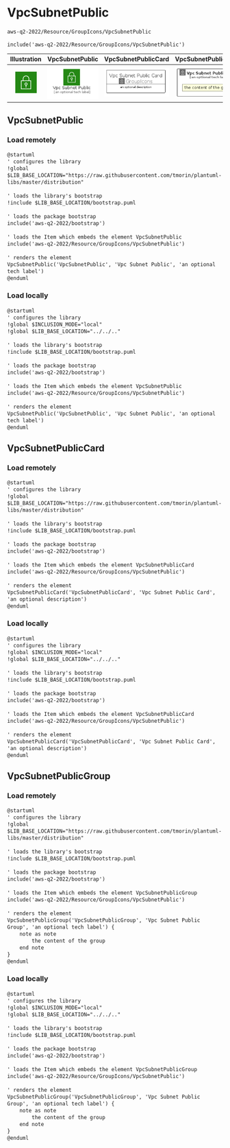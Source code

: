 # VpcSubnetPublic


```text
aws-q2-2022/Resource/GroupIcons/VpcSubnetPublic
```

```text
include('aws-q2-2022/Resource/GroupIcons/VpcSubnetPublic')
```



| Illustration | VpcSubnetPublic | VpcSubnetPublicCard | VpcSubnetPublicGroup |
| :---: | :---: | :---: | :---: |
| ![illustration for Illustration](../../../aws-q2-2022/Resource/GroupIcons/VpcSubnetPublic.png) | ![illustration for VpcSubnetPublic](../../../aws-q2-2022/Resource/GroupIcons/VpcSubnetPublic.Local.png) | ![illustration for VpcSubnetPublicCard](../../../aws-q2-2022/Resource/GroupIcons/VpcSubnetPublicCard.Local.png) | ![illustration for VpcSubnetPublicGroup](../../../aws-q2-2022/Resource/GroupIcons/VpcSubnetPublicGroup.Local.png) |




## VpcSubnetPublic

### Load remotely
```plantuml
@startuml
' configures the library
!global $LIB_BASE_LOCATION="https://raw.githubusercontent.com/tmorin/plantuml-libs/master/distribution"

' loads the library's bootstrap
!include $LIB_BASE_LOCATION/bootstrap.puml

' loads the package bootstrap
include('aws-q2-2022/bootstrap')

' loads the Item which embeds the element VpcSubnetPublic
include('aws-q2-2022/Resource/GroupIcons/VpcSubnetPublic')

' renders the element
VpcSubnetPublic('VpcSubnetPublic', 'Vpc Subnet Public', 'an optional tech label')
@enduml
```

### Load locally
```plantuml
@startuml
' configures the library
!global $INCLUSION_MODE="local"
!global $LIB_BASE_LOCATION="../../.."

' loads the library's bootstrap
!include $LIB_BASE_LOCATION/bootstrap.puml

' loads the package bootstrap
include('aws-q2-2022/bootstrap')

' loads the Item which embeds the element VpcSubnetPublic
include('aws-q2-2022/Resource/GroupIcons/VpcSubnetPublic')

' renders the element
VpcSubnetPublic('VpcSubnetPublic', 'Vpc Subnet Public', 'an optional tech label')
@enduml
```

## VpcSubnetPublicCard

### Load remotely
```plantuml
@startuml
' configures the library
!global $LIB_BASE_LOCATION="https://raw.githubusercontent.com/tmorin/plantuml-libs/master/distribution"

' loads the library's bootstrap
!include $LIB_BASE_LOCATION/bootstrap.puml

' loads the package bootstrap
include('aws-q2-2022/bootstrap')

' loads the Item which embeds the element VpcSubnetPublicCard
include('aws-q2-2022/Resource/GroupIcons/VpcSubnetPublic')

' renders the element
VpcSubnetPublicCard('VpcSubnetPublicCard', 'Vpc Subnet Public Card', 'an optional description')
@enduml
```

### Load locally
```plantuml
@startuml
' configures the library
!global $INCLUSION_MODE="local"
!global $LIB_BASE_LOCATION="../../.."

' loads the library's bootstrap
!include $LIB_BASE_LOCATION/bootstrap.puml

' loads the package bootstrap
include('aws-q2-2022/bootstrap')

' loads the Item which embeds the element VpcSubnetPublicCard
include('aws-q2-2022/Resource/GroupIcons/VpcSubnetPublic')

' renders the element
VpcSubnetPublicCard('VpcSubnetPublicCard', 'Vpc Subnet Public Card', 'an optional description')
@enduml
```

## VpcSubnetPublicGroup

### Load remotely
```plantuml
@startuml
' configures the library
!global $LIB_BASE_LOCATION="https://raw.githubusercontent.com/tmorin/plantuml-libs/master/distribution"

' loads the library's bootstrap
!include $LIB_BASE_LOCATION/bootstrap.puml

' loads the package bootstrap
include('aws-q2-2022/bootstrap')

' loads the Item which embeds the element VpcSubnetPublicGroup
include('aws-q2-2022/Resource/GroupIcons/VpcSubnetPublic')

' renders the element
VpcSubnetPublicGroup('VpcSubnetPublicGroup', 'Vpc Subnet Public Group', 'an optional tech label') {
    note as note
        the content of the group
    end note
}
@enduml
```

### Load locally
```plantuml
@startuml
' configures the library
!global $INCLUSION_MODE="local"
!global $LIB_BASE_LOCATION="../../.."

' loads the library's bootstrap
!include $LIB_BASE_LOCATION/bootstrap.puml

' loads the package bootstrap
include('aws-q2-2022/bootstrap')

' loads the Item which embeds the element VpcSubnetPublicGroup
include('aws-q2-2022/Resource/GroupIcons/VpcSubnetPublic')

' renders the element
VpcSubnetPublicGroup('VpcSubnetPublicGroup', 'Vpc Subnet Public Group', 'an optional tech label') {
    note as note
        the content of the group
    end note
}
@enduml
```

